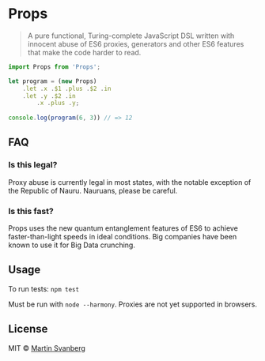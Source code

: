 # Props

> A pure functional, Turing-complete JavaScript DSL written with innocent abuse
of ES6 proxies, generators and other ES6 features that make the code harder to
read.

```js
import Props from 'Props';

let program = (new Props)
    .let .x .$1 .plus .$2 .in
    .let .y .$2 .in
        .x .plus .y;
        
console.log(program(6, 3)) // => 12
```

## FAQ
### Is this legal?
Proxy abuse is currently legal in most states, with the notable exception of the
Republic of Nauru. Nauruans, please be careful.

### Is this fast?
Props uses the new quantum entanglement features of ES6 to achieve
faster-than-light speeds in ideal conditions. Big companies have been known to
use it for Big Data crunching.

## Usage
To run tests: `npm test`

Must be run with `node --harmony`. Proxies are not yet supported in browsers.

## License

MIT © [Martin Svanberg](http://martinsvanberg.com)
